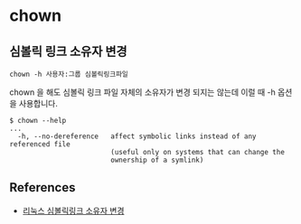 # chown

## 심볼릭 링크 소유자 변경
```
chown -h 사용자:그룹 심볼릭링크파일
```

chown 을 해도 심볼릭 링크 파일 자체의 소유자가 변경 되지는 않는데 이럴 때 -h 옵션을 사용합니다.

```
$ chown --help
...
  -h, --no-dereference   affect symbolic links instead of any referenced file
                         (useful only on systems that can change the
                         ownership of a symlink)
```

## References
* [리눅스 심볼릭링크 소유자 변경](https://zetawiki.com/wiki/%EB%A6%AC%EB%88%85%EC%8A%A4_%EC%8B%AC%EB%B3%BC%EB%A6%AD%EB%A7%81%ED%81%AC_%EC%86%8C%EC%9C%A0%EC%9E%90_%EB%B3%80%EA%B2%BD)